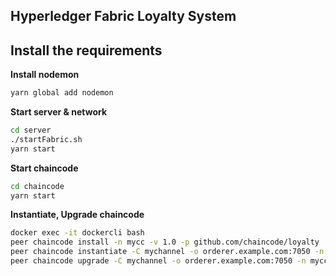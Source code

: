 ## Hyperledger Fabric Loyalty System

## **Install the requirements**

**Install nodemon**

```sh
yarn global add nodemon
```

**Start server & network**

```sh
cd server
./startFabric.sh
yarn start
```

**Start chaincode**

```sh
cd chaincode
yarn start
```

**Instantiate, Upgrade chaincode**

```sh
docker exec -it dockercli bash
peer chaincode install -n mycc -v 1.0 -p github.com/chaincode/loyalty
peer chaincode instantiate -C mychannel -o orderer.example.com:7050 -n mycc -v 1.0 -c '{"Args":[]}'
peer chaincode upgrade -C mychannel -o orderer.example.com:7050 -n mycc -v 2.0 -c '{"Args":[]}'
```
